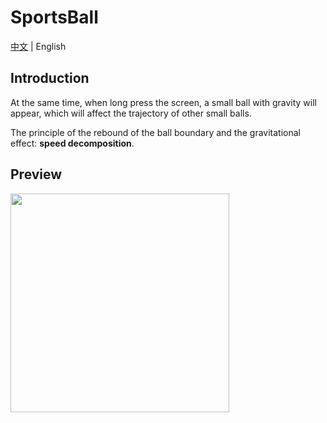 # SportsBall

[中文](README.md) | English

## Introduction

At the same time, when long press the screen, a small ball with gravity
will appear, which will affect the trajectory of other small balls.

The principle of the rebound of the ball boundary and the gravitational
effect: **speed decomposition**.


## Preview

<img src="doc/video.gif " width="350px">

